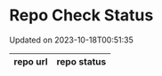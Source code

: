 # Repo Check Status

Updated on 2023-10-18T00:51:35

| repo url | repo status |
| -------- | -------- | 
